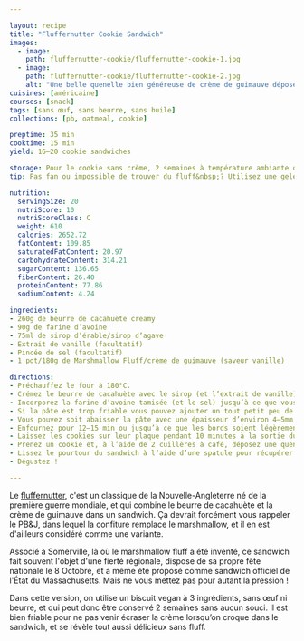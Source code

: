 ```yaml
---

layout: recipe
title: "Fluffernutter Cookie Sandwich"
images:
  - image:
    path: fluffernutter-cookie/fluffernutter-cookie-1.jpg
  - image:
    path: fluffernutter-cookie/fluffernutter-cookie-2.jpg
    alt: "Une belle quenelle bien généreuse de crème de guimauve déposée sur un biscuit, avant que le sandwich soit refermé avec un deuxième biscuit. Ceux-ci restent friables pour ne pas que la crème déborde lorsqu’on croque dedans."
cuisines: [américaine]
courses: [snack]
tags: [sans œuf, sans beurre, sans huile]
collections: [pb, oatmeal, cookie]

preptime: 35 min
cooktime: 15 min
yield: 16–20 cookie sandwiches

storage: Pour le cookie sans crème, 2 semaines à température ambiante dans un bocal à cookie, et 3 mois au congélateur. Pour le cookie assemblé, 5–7 jours dans une boîte hermétique.
tip: Pas fan ou impossible de trouver du fluff&nbsp;? Utilisez une gelée/confiture de fruits pour une version PB&J.

nutrition:
  servingSize: 20
  nutriScore: 10
  nutriScoreClass: C
  weight: 610
  calories: 2652.72
  fatContent: 109.85
  saturatedFatContent: 20.97
  carbohydrateContent: 314.21
  sugarContent: 136.65
  fiberContent: 26.40
  proteinContent: 77.86
  sodiumContent: 4.24

ingredients:
- 260g de beurre de cacahuète creamy
- 90g de farine d’avoine
- 75ml de sirop d’érable/sirop d’agave
- Extrait de vanille (facultatif)
- Pincée de sel (facultatif)
- 1 pot/180g de Marshmallow Fluff/crème de guimauve (saveur vanille)

directions:
- Préchauffez le four à 180°C. 
- Crémez le beurre de cacahuète avec le sirop (et l’extrait de vanille). 
- Incorporez la farine d’avoine tamisée (et le sel) jusqu’à ce que vous puissiez former une boule qui se tient. On cherche quelque chose qui se rapproche de la pâte sablée ou du shortbread en un peu plus élastique.
- Si la pâte est trop friable vous pouvez ajouter un tout petit peu de sirop pour corriger la consistance.
- Vous pouvez soit abaisser la pâte avec une épaisseur d’environ 4–5mm puis découper vos biscuits à l’aide d’un emporte-pièce, soit la diviser en petites boules égales et les foncer dans un emporte-pièce sur la plaque de cuisson. Cela permettra d’obtenir des cookies de taille similaire qui seront plus faciles à assembler ensuite – ils ne vont ni gonfler ni s'étaler à la cuisson.
- Enfournez pour 12–15 min ou jusqu’à ce que les bords soient légèrement dorés – ou qu’une très légère indentation reste après avoir appuyé dessus avec le doigt. Surveillez avec attention car les cookies peuvent brunir extrêmement rapidement en fin de cuisson.
- Laissez les cookies sur leur plaque pendant 10 minutes à la sortie du four puis transférez-les sur une grille pour les faire refroidir. Ils devraient durcir en refroidissant. 
- Prenez un cookie et, à l’aide de 2 cuillères à café, déposez une quenelle de fluff dessus puis refermez le sandwich avec un 2e cookie pour l’étaler de manière bien homogène. 
- Lissez le pourtour du sandwich à l’aide d’une spatule pour récupérer l’excédent de fluff qui a débordé.
- Dégustez !

---
```


Le [fluffernutter](https://en.wikipedia.org/wiki/Fluffernutter), c'est un classique de la Nouvelle-Angleterre né de la première guerre mondiale, et qui combine le beurre de cacahuète et la crème de guimauve dans un sandwich. Ça devrait forcément vous rappeler le PB&J, dans lequel la confiture remplace le marshmallow, et il en est d'ailleurs considéré comme une variante.

Associé à Somerville, là où le marshmallow fluff a été inventé, ce sandwich fait souvent l'objet d'une fierté régionale, dispose de sa propre fête nationale le 8&nbsp;Octobre, et a même été proposé comme sandwich officiel de l'État du Massachusetts. Mais ne vous mettez pas pour autant la pression&nbsp;!

Dans cette version, on utilise un biscuit vegan à 3 ingrédients, sans œuf ni beurre, et qui peut donc être conservé 2&nbsp;semaines sans aucun souci. Il est bien friable pour ne pas venir écraser la crème lorsqu’on croque dans le sandwich, et se révèle tout aussi délicieux sans fluff. 